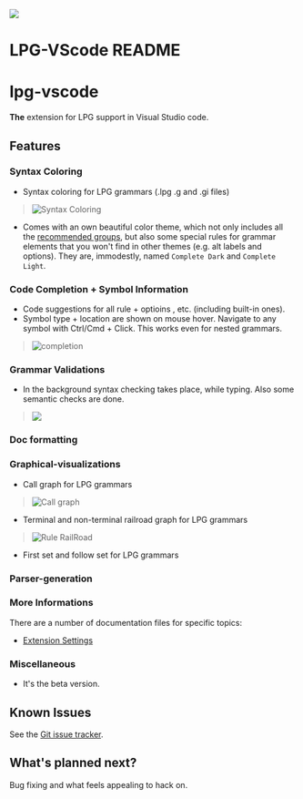 [![](https://vsmarketplacebadge.apphb.com/version-short/kuafuwang.lpg-vscode.svg)](https://marketplace.visualstudio.com/items?itemName=kuafuwang.lpg-vscode)


# LPG-VScode README

# lpg-vscode
**The** extension for LPG support in Visual Studio code.
## Features


### Syntax Coloring

* Syntax coloring for LPG grammars (.lpg .g and .gi files)
>![Syntax Coloring](https://raw.githubusercontent.com/kuafuwang/LPG-VScode/master/doc/img/hover.png)

* Comes with an own beautiful color theme, which not only includes all the [recommended groups](http://manual.macromates.com/en/language_grammars), but also some special rules for grammar elements that you won't find in other themes (e.g. alt labels and options). They are, immodestly, named `Complete Dark` and `Complete Light`.

### Code Completion + Symbol Information

* Code suggestions for all rule + optioins ,  etc. (including built-in ones).
* Symbol type + location are shown on mouse hover. Navigate to any symbol with Ctrl/Cmd + Click. This works even for nested grammars.
>![completion](https://raw.githubusercontent.com/kuafuwang/LPG-VScode/master/doc/img/completion.png)


### Grammar Validations

* In the background syntax checking takes place, while typing. Also some semantic checks are done.
>![](https://raw.githubusercontent.com/kuafuwang/LPG-VScode/master/doc/img/dianosic.png)


### Doc formatting

### Graphical-visualizations

* Call graph for LPG grammars 
>![Call graph](https://raw.githubusercontent.com/kuafuwang/LPG-VScode/master/doc/img/call_graph.png )

* Terminal and non-terminal  railroad graph for LPG grammars 
>![Rule RailRoad](https://raw.githubusercontent.com/kuafuwang/LPG-VScode/master/doc/img/railroad.png )

* First set and follow set for LPG grammars 
  
### Parser-generation


### More Informations
There are a number of documentation files for specific topics:


* [Extension Settings](https://github.com/kuafuwang/LPG-VScode/doc/extension-settings.md)



### Miscellaneous

* It's the beta version.


## Known Issues

See the [Git issue tracker](https://github.com/kuafuwang/LPG-VScode/issues).

## What's planned next?

Bug fixing and what feels appealing to hack on.
